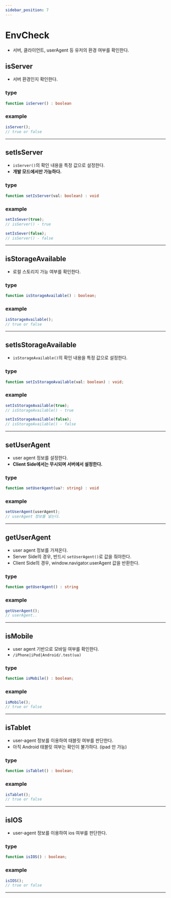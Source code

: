 ```yaml
---
sidebar_position: 7
---
```


# EnvCheck
- 서버, 클라이언트, userAgent 등 유저의 환경 여부를 확인한다.

## isServer
- 서버 환경인지 확인한다.

### type
```ts
function isServer() : boolean
```

### example
```ts
isServer();
// true or false
```

---

## setIsServer
- `isServer()`의 확인 내용을 특정 값으로 설정한다.
- **개발 모드에서만 가능하다.**

### type
```ts
function setIsServer(val: boolean) : void
```

### example
```ts
setIsSever(true);
// isServer() - true

setIsSever(false);
// isServer() - false
```

---

## isStorageAvailable
- 로컬 스토리지 가능 여부를 확인한다.

### type
```ts
function isStorageAvailable() : boolean;
```

### example
```ts
isStorageAvailable();
// true or false
```

---

## setIsStorageAvailable
- `isStorageAvailable()`의 확인 내용을 특정 값으로 설정한다.

### type
```ts
function setIsStorageAvailable(val: boolean) : void;
```

### example
```ts
setIsStorageAvailable(true);
// isStorageAvailable() - true

setIsStorageAvailable(false);
// isStorageAvailable() - false
```

---

## setUserAgent
- user agent 정보를 설정한다.
- **Client Side에서는 무시되며 서버에서 설정한다.**

### type
```ts
function setUserAgent(ua?: string) : void
```

### example
```ts
setUserAgent(userAgent);
// userAgent 정보를 넣는다.
```

---

## getUserAgent
- user agent 정보를 가져온다.
- Server Side의 경우, 반드시 `setUserAgent()`로 값을 줘야한다.
- Client Side의 경우, window.navigator.userAgent 값을 반환한다.

### type
```ts
function getUserAgent() : string
```

### example
```ts
getUserAgent();
// userAgent..
```

---

## isMobile
- user agent 기반으로 모바일 여부를 확인한다.
- `/iPhone|iPod|Android/.test(ua)`

### type
```ts
function isMobile() : boolean;
```

### example
```ts
isMobile();
// true or false
```

---

## isTablet
- user-agent 정보를 이용하여 태블릿 여부를 판단한다.
- 아직 Android 태블릿 여부는 확인이 불가하다. (ipad 만 가능)

### type
```ts
function isTablet() : boolean;
```

### example
```ts
isTablet();
// true or false
```

---

## isIOS
- user-agent 정보를 이용하여 ios 여부를 판단한다.

### type
```ts
function isIOS() : boolean;
```

### example
```ts
isIOS();
// true or false
```

---
